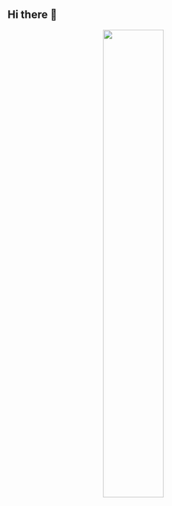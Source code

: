 ## Hi there 👋

<div align='center'>
  <img width="49%" src="https://velog-readme-stats.vercel.app/api?name=kdgosu53&color=dark">
</div>

<!--
**JiHwanLee-dev/JiHwanLee-dev** is a ✨ _special_ ✨ repository because its `README.md` (this file) appears on your GitHub profile.

Here are some ideas to get you started:

- 🔭 I’m currently working on ...
- 🌱 I’m currently learning ...
- 👯 I’m looking to collaborate on ...
- 🤔 I’m looking for help with ...
- 💬 Ask me about ...
- 📫 How to reach me: ...
- 😄 Pronouns: ...
- ⚡ Fun fact: ...
-->
